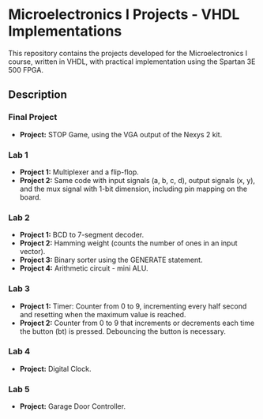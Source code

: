 # Microelectronics I Projects - VHDL Implementations

This repository contains the projects developed for the Microelectronics I course, written in VHDL, with practical implementation using the Spartan 3E 500 FPGA.

## Description
### Final Project
- **Project:** STOP Game, using the VGA output of the Nexys 2 kit.

### Lab 1
- **Project 1:** Multiplexer and a flip-flop.
- **Project 2:** Same code with input signals (a, b, c, d), output signals (x, y), and the mux signal with 1-bit dimension, including pin mapping on the board.

### Lab 2
- **Project 1:** BCD to 7-segment decoder.
- **Project 2:** Hamming weight (counts the number of ones in an input vector).
- **Project 3:** Binary sorter using the GENERATE statement.
- **Project 4:** Arithmetic circuit - mini ALU.

### Lab 3
- **Project 1:** Timer: Counter from 0 to 9, incrementing every half second and resetting when the maximum value is reached.
- **Project 2:** Counter from 0 to 9 that increments or decrements each time the button (bt) is pressed. Debouncing the button is necessary.

### Lab 4
- **Project:** Digital Clock.

### Lab 5
- **Project:** Garage Door Controller.


